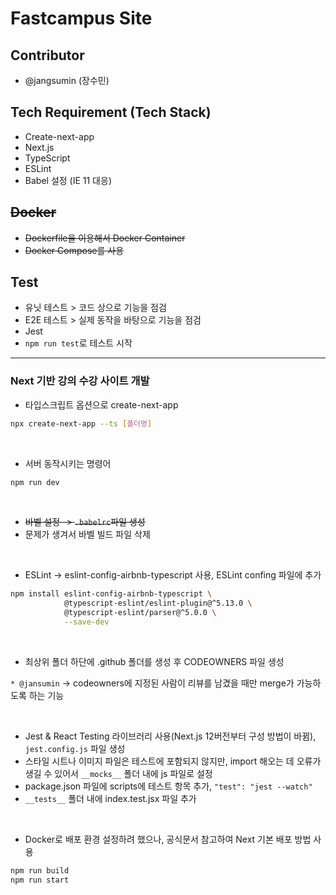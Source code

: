 # Fastcampus Site
## Contributor
- @jangsumin (장수민)

## Tech Requirement (Tech Stack)
- Create-next-app
- Next.js
- TypeScript
- ESLint
- Babel 설정 (IE 11 대응)

## ~~Docker~~
- ~~Dockerfile을 이용해서 Docker Container~~
- ~~Docker Compose를 사용~~

## Test
- 유닛 테스트 > 코드 상으로 기능을 점검
- E2E 테스트 > 실제 동작을 바탕으로 기능을 점검
- Jest
- `npm run test`로 테스트 시작
---
### Next 기반 강의 수강 사이트 개발
- 타입스크립트 옵션으로 create-next-app

```bash
npx create-next-app --ts [폴더명]
```
<br/>

- 서버 동작시키는 명령어

```bash
npm run dev
```
<br/>

- ~~바벨 설정 -> `.babelrc`파일 생성~~
- 문제가 생겨서 바벨 빌드 파일 삭제
<br/>

- ESLint -> eslint-config-airbnb-typescript 사용, ESLint confing 파일에 추가

```bash
npm install eslint-config-airbnb-typescript \
            @typescript-eslint/eslint-plugin@^5.13.0 \
            @typescript-eslint/parser@^5.0.0 \
            --save-dev
```
<br/>

- 최상위 폴더 하단에 .github 폴더를 생성 후 CODEOWNERS 파일 생성

`* @jansumin` -> codeowners에 지정된 사람이 리뷰를 남겼을 때만 merge가 가능하도록 하는 기능

<br/>

- Jest & React Testing 라이브러리 사용(Next.js 12버전부터 구성 방법이 바뀜), `jest.config.js` 파일 생성
- 스타일 시트나 이미지 파일은 테스트에 포함되지 않지만, import 해오는 데 오류가 생길 수 있어서 `__mocks__` 폴더 내에 js 파일로 설정 
- package.json 파일에 scripts에 테스트 항목 추가, `"test": "jest --watch"`
- `__tests__` 폴더 내에 index.test.jsx 파일 추가
<br/>

- Docker로 배포 환경 설정하려 했으나, 공식문서 참고하여 Next 기본 배포 방법 사용

```bash
npm run build
npm run start
```
<br/>

